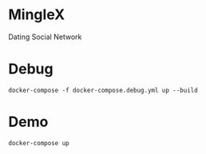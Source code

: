 # MingleX
Dating Social Network

# Debug
``` docker-compose -f docker-compose.debug.yml up --build ```

# Demo
``` docker-compose up ```

